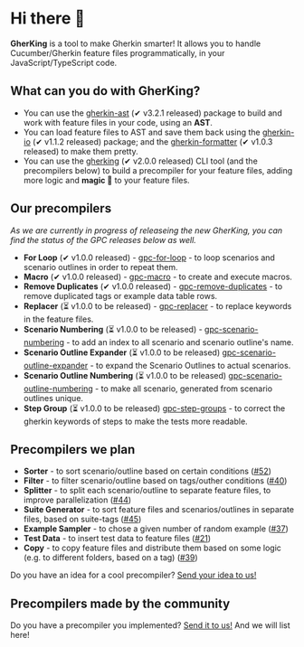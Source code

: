 # Hi there 👋

**GherKing** is a tool to make Gherkin smarter! It allows you to handle Cucumber/Gherkin feature files programmatically, in your JavaScript/TypeScript code.

## What can you do with **GherKing**?

* You can use the [gherkin-ast](https://github.com/gherking/gherkin-ast) (✔ v3.2.1 released) package to build and work with feature files in your code, using an **AST**.
* You can load feature files to AST and save them back using the [gherkin-io](https://github.com/gherking/gherkin-io) (✔ v1.1.2 released) package; and the [gherkin-formatter](https://github.com/gherking/gherkin-formatter) (✔ v1.0.3 released) to make them pretty.
* You can use the [gherking](https://github.com/gherking/gherking) (✔ v2.0.0 released) CLI tool (and the precompilers below) to build a precompiler for your feature files, adding more logic and **magic 🌈** to your feature files.

## Our precompilers

*As we are currently in progress of releaseing the new GherKing, you can find the status of the GPC releases below as well.*

* **For Loop** (✔ v1.0.0 released) - [gpc-for-loop](https://github.com/gherking/gpc-for-loop)<!-- @6ai --> - to loop scenarios and scenario outlines in order to repeat them.
* **Macro** (✔ v1.0.0 released) - [gpc-macro](https://github.com/gherking/gpc-macro)<!-- @moni --> - to create and execute macros.
* **Remove Duplicates** (✔ v1.0.0 released) - [gpc-remove-duplicates](https://github.com/gherking/gpc-remove-duplicates)<!-- @6ai --> - to remove duplicated tags or example data table rows.
* **Replacer** (⏳ v1.0.0 to be released) - [gpc-replacer](https://github.com/gherking/gpc-replacer)<!-- @gula --> - to replace keywords in the feature files.
* **Scenario Numbering** (⏳ v1.0.0 to be released) - [gpc-scenario-numbering](https://github.com/gherking/gpc-scenario-numbering)<!-- @balazs --> - to add an index to all scenario and scenario outline's name.
* **Scenario Outline Expander** (⏳ v1.0.0 to be released) [gpc-scenario-outline-expander](https://github.com/gherking/gpc-scenario-outline-expander)<!-- @balazs --> - to expand the Scenario Outlines to actual scenarios.
* **Scenario Outline Numbering** (⏳ v1.0.0 to be released) [gpc-scenario-outline-numbering](https://github.com/gherking/gpc-scenario-outline-numbering)<!-- @juci --> - to make all scenario, generated from scenario outlines unique.
* **Step Group** (⏳ v1.0.0 to be released) [gpc-step-groups](https://github.com/gherking/gpc-step-groups)<!-- @juci --> - to correct the gherkin keywords of steps to make the tests more readable.

## Precompilers we plan

* **Sorter** - to sort scenario/outline based on certain conditions ([#52](https://github.com/gherking/gherking/issues/52))
* **Filter** - to filter scenario/outline based on tags/outher conditions ([#40](https://github.com/gherking/gherking/issues/40))
* **Splitter** - to split each scenario/outline to separate feature files, to improve parallelization ([#44](https://github.com/gherking/gherking/issues/44))
* **Suite Generator** - to sort feature files and scenarios/outlines in separate files, based on suite-tags ([#45](https://github.com/gherking/gherking/issues/45))
* **Example Sampler** - to chose a given number of random example ([#37](https://github.com/gherking/gherking/issues/37))
* **Test Data** - to insert test data to feature files ([#21](https://github.com/gherking/gherking/issues/21))
* **Copy** - to copy feature files and distribute them based on some logic (e.g. to different folders, based on a tag) ([#39](https://github.com/gherking/gherking/issues/39))

Do you have an idea for a cool precompiler? [Send your idea to us!](https://github.com/gherking/gherking/issues/new?assignees=judit-nahaj%2C+szikszail&labels=enhancement&template=precompiler-request.md&title=%5BGPC%5D+The+name+of+the+precompiler)

## Precompilers made by the community

Do you have a precompiler you implemented? [Send it to us!](https://github.com/gherking/gherking/issues/new?assignees=judit-nahaj%2C+szikszail&labels=enhancement&template=precompiler-request.md&title=%5BGPC%5D+New+OSS+precompiler) And we will list here!
